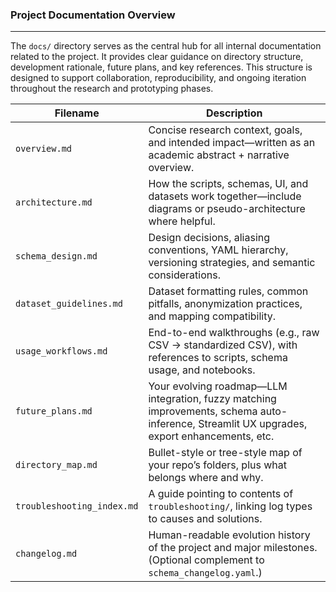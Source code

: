 ### Project Documentation Overview
---

The `docs/` directory serves as the central hub for all internal documentation related to the project. It provides clear guidance on directory structure, development rationale, future plans, and key references. This structure is designed to support collaboration, reproducibility, and ongoing iteration throughout the research and prototyping phases.

| Filename                   | Description                                                                                                                                 |
| -------------------------- | ------------------------------------------------------------------------------------------------------------------------------------------- |
| `overview.md`              | Concise research context, goals, and intended impact—written as an academic abstract + narrative overview.                                  |
| `architecture.md`          | How the scripts, schemas, UI, and datasets work together—include diagrams or pseudo-architecture where helpful.                             |
| `schema_design.md`         | Design decisions, aliasing conventions, YAML hierarchy, versioning strategies, and semantic considerations.                                 |
| `dataset_guidelines.md`    | Dataset formatting rules, common pitfalls, anonymization practices, and mapping compatibility.                                              |
| `usage_workflows.md`       | End-to-end walkthroughs (e.g., raw CSV → standardized CSV), with references to scripts, schema usage, and notebooks.                        |
| `future_plans.md`          | Your evolving roadmap—LLM integration, fuzzy matching improvements, schema auto-inference, Streamlit UX upgrades, export enhancements, etc. |
| `directory_map.md`         | Bullet-style or tree-style map of your repo’s folders, plus what belongs where and why.                                                     |
| `troubleshooting_index.md` | A guide pointing to contents of `troubleshooting/`, linking log types to causes and solutions.                                              |
| `changelog.md`             | Human-readable evolution history of the project and major milestones. (Optional complement to `schema_changelog.yaml`.)                     |
